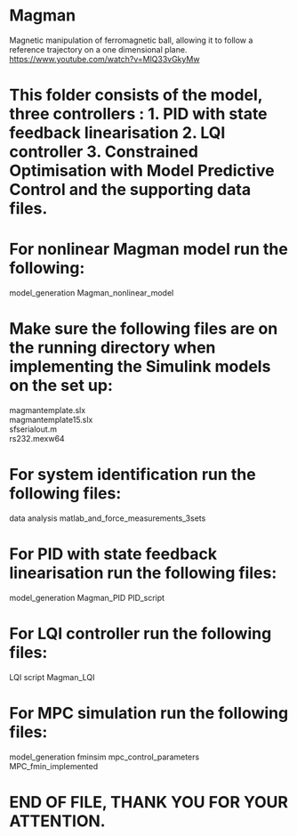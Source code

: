 # Magman
Magnetic manipulation of ferromagnetic ball, allowing it to follow a reference trajectory on a one dimensional plane. 
https://www.youtube.com/watch?v=MlQ33vGkyMw 

# This folder consists of the model, three controllers : 1. PID with state feedback linearisation 2. LQI controller 3. Constrained Optimisation with Model Predictive Control and the supporting data files.

# For nonlinear Magman model run the following:
model_generation
Magman_nonlinear_model

# Make sure the following files are on the running directory when implementing the Simulink models on the set up:
magmantemplate.slx	
magmantemplate15.slx	
sfserialout.m	
rs232.mexw64


# For system identification run the following files:
data analysis
matlab_and_force_measurements_3sets

# For PID with state feedback linearisation run the following files:

model_generation
Magman_PID
PID_script

# For LQI controller run the following files:
LQI script
Magman_LQI


# For MPC simulation run the following files:
model_generation
fminsim
mpc_control_parameters
MPC_fmin_implemented

# END OF FILE, THANK YOU FOR YOUR ATTENTION.
